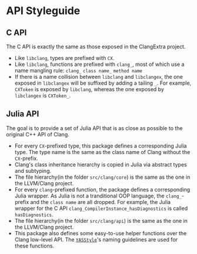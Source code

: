 # API Styleguide

## C API

The C API is exactly the same as those exposed in the ClangExtra project.

* Like `libclang`, types are prefixed with `CX`.
* Like `libclang`, functions are prefixed with `clang_`, most of which use a name mangling rule: `clang_` `class name_` `method name`
* If there is a name collision between `libclang` and `libclangex`, the one exposed in `libclangex` will be suffixed by adding a tailing `_`. For example, `CXToken` is exposed by `libclang`, whereas the one exposed by `libclangex` is `CXToken_`.

## Julia API

The goal is to provide a set of Julia API that is as close as possible to the original C++ API of Clang. 

* For every `CX`-prefixed type, this package defines a corresponding Julia type. The type name is the same as the class name of Clang without the `CX`-prefix.
* Clang's class inheritance hierarchy is copied in Julia via abstract types and subtyping.
* The file hierarchy(in the folder `src/clang/core`) is the same as the one in the LLVM/Clang project.
* For every `clang`-prefixed function, the package defines a corresponding Julia wrapper. As Julia is not a tranditional OOP language, the `clang_`-prefix and the `class name` are all dropped. For example, the Julia wrapper for the C API `clang_CompilerInstance_hasDiagnostics` is called `hasDiagnostics`.
* The file hierarchy(in the folder `src/clang/api`) is the same as the one in the LLVM/Clang project.
* This package also defines some easy-to-use helper functions over the Clang low-level API. The [`YASStyle`](https://github.com/jrevels/YASGuide)'s naming guidelines are used for these functions.
